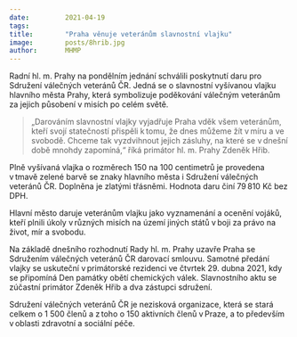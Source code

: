 ```yaml
---
date:         2021-04-19
tags:         
title:        "Praha věnuje veteránům slavnostní vlajku"
image: 	      posts/8hrib.jpg
author:       MHMP
---
```


Radní hl. m. Prahy na pondělním jednání schválili poskytnutí daru pro Sdružení válečných veteránů ČR. Jedná se o slavnostní vyšívanou vlajku hlavního města Prahy, která symbolizuje poděkování válečným veteránům za jejich působení v misích po celém světě.  

> „Darováním slavnostní vlajky vyjadřuje Praha vděk všem veteránům, kteří svojí statečností přispěli k tomu, že dnes můžeme žít v míru a ve svobodě. Chceme tak vyzdvihnout jejich zásluhy, na které se v dnešní době mnohdy zapomíná,“ říká primátor hl. m. Prahy Zdeněk Hřib. 

Plně vyšívaná vlajka o rozměrech 150 na 100 centimetrů je provedena v tmavě zelené barvě se znaky hlavního města i Sdružení válečných veteránů ČR. Doplněna je zlatými třásněmi. Hodnota daru činí 79 810 Kč bez DPH. 

Hlavní město daruje veteránům vlajku jako vyznamenání a ocenění vojáků, kteří plnili úkoly v různých misích na území jiných států v boji za právo na život, mír a svobodu.  

Na základě dnešního rozhodnutí Rady hl. m. Prahy uzavře Praha se Sdružením válečných veteránů ČR darovací smlouvu. Samotné předání vlajky se uskuteční v primátorské rezidenci ve čtvrtek 29. dubna 2021, kdy se připomíná Den památky obětí chemických válek. Slavnostního aktu se zúčastní primátor Zdeněk Hřib a dva zástupci sdružení.  

Sdružení válečných veteránů ČR je nezisková organizace, která se stará celkem o 1 500 členů a z toho o 150 aktivních členů v Praze, a to především v oblasti zdravotní a sociální péče. 
